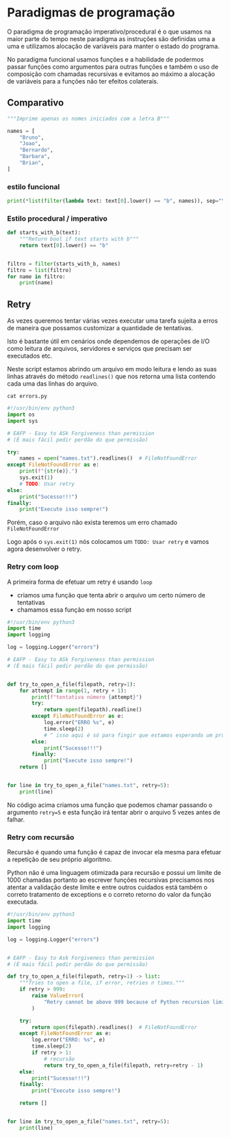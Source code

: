 # Paradigmas de programação

O paradigma de programação imperativo/procedural é o que usamos na maior parte do tempo
neste paradigma as instruções são definidas uma a uma e utilizamos alocação de variáveis
para manter o estado do programa.

No paradigma funcional usamos funções e a habilidade de podermos passar funções como 
argumentos para outras funções e também o uso de composição com chamadas recursivas
e evitamos ao máximo a alocação de variáveis para a funções não ter efeitos colaterais.

## Comparativo

```py
"""Imprime apenas os nomes iniciados com a letra B"""

names = [
    "Bruno",
    "Joao",
    "Bernardo",
    "Barbara",
    "Brian",
]

```


###  estilo funcional

```py
print(*list(filter(lambda text: text[0].lower() == "b", names)), sep="\n")
```

### Estilo procedural / imperativo

```py
def starts_with_b(text):
    """Return bool if text starts with b"""
    return text[0].lower() == "b"


filtro = filter(starts_with_b, names)
filtro = list(filtro)
for name in filtro:
    print(name)
```

## Retry

As vezes queremos tentar várias vezes executar uma tarefa sujeita a erros de maneira
que possamos customizar a quantidade de tentativas.

Isto é bastante útil em cenários onde dependemos de operações de I/O como leitura de
arquivos, servidores e serviços que precisam ser executados etc.


Neste script estamos abrindo um arquivo em modo leitura e lendo as suas 
linhas através do método `readlines()` que nos retorna uma lista contendo
cada uma das linhas do arquivo.

`cat errors.py`
```py
#!/usr/bin/env python3
import os
import sys

# EAFP - Easy to ASk Forgiveness than permission
# (É mais fácil pedir perdão do que permissão)

try:
    names = open("names.txt").readlines()  # FileNotFoundError
except FileNotFoundError as e:
    print(f"{str(e)}.")
    sys.exit(1)
    # TODO: Usar retry
else:
    print("Sucesso!!!")
finally:
    print("Execute isso sempre!")
```

Porém, caso o arquivo não exista teremos um erro chamado `FileNotFoundError`

Logo após o `sys.exit(1)` nós colocamos um `TODO: Usar retry` e vamos agora desenvolver 
o retry.

### Retry com loop

A primeira forma de efetuar um retry é usando `loop`

- criamos uma função que tenta abrir o arquivo um certo número de tentativas
- chamamos essa função em nosso script

```py
#!/usr/bin/env python3
import time
import logging

log = logging.Logger("errors")

# EAFP - Easy to ASk Forgiveness than permission
# (É mais fácil pedir perdão do que permissão)


def try_to_open_a_file(filepath, retry=1):
    for attempt in range(1, retry + 1):
        print(f"tentativa número {attempt}")
        try:
            return open(filepath).readline()
        except FileNotFoundError as e:
            log.error("ERRO %s", e)
            time.sleep(2)  
            # ^ isso aqui é só para fingir que estamos esperando um processo terminar
        else:
            print("Sucesso!!!")
        finally:
            print("Execute isso sempre!")
    return []


for line in try_to_open_a_file("names.txt", retry=5):
    print(line)
```

No código acima criamos uma função que podemos chamar passando o argumento `retry=5`
e esta função irá tentar abrir o arquivo 5 vezes antes de falhar.

### Retry com recursão

Recursão é quando uma função é capaz de invocar ela mesma para efetuar a repetição de seu 
próprio algoritmo.

Python não é uma linguagem otimizada para recursão e possui um limite de 1000 chamadas
portanto ao escrever funções recursivas precisamos nos atentar a validação deste limite
e entre outros cuidados está também o correto tratamento de exceptions e o correto
retorno do valor da função executada.

```py
#!/usr/bin/env python3
import time
import logging

log = logging.Logger("errors")


# EAFP - Easy to Ask Forgiveness than permission
# (É mais fácil pedir perdão do que permissão)

def try_to_open_a_file(filepath, retry=1) -> list:
    """Tries to open a file, if error, retries n times."""
    if retry > 999:
        raise ValueError(
            "Retry cannot be above 999 because of Python recursion limit"
        )

    try:
        return open(filepath).readlines()  # FileNotFoundError
    except FileNotFoundError as e:
        log.error("ERRO: %s", e)
        time.sleep(2)
        if retry > 1:
            # recursão
            return try_to_open_a_file(filepath, retry=retry - 1)
    else:
        print("Sucesso!!!")
    finally:
        print("Execute isso sempre!")

    return []


for line in try_to_open_a_file("names.txt", retry=5):
    print(line)
```